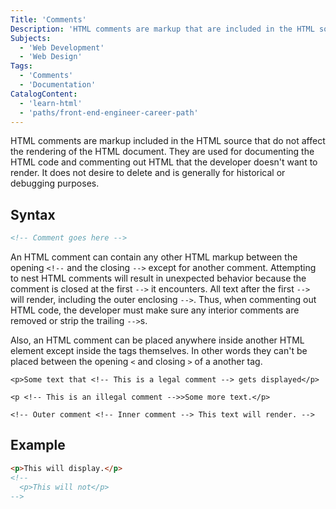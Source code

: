 ```yaml
---
Title: 'Comments'
Description: 'HTML comments are markup that are included in the HTML source, but do not affect the rendering of the HTML document.'
Subjects:
  - 'Web Development'
  - 'Web Design'
Tags:
  - 'Comments'
  - 'Documentation'
CatalogContent:
  - 'learn-html'
  - 'paths/front-end-engineer-career-path'
---
```


HTML comments are markup included in the HTML source that do not affect the rendering of the HTML document. They are used for documenting the HTML code and commenting out HTML that the developer doesn't want to render. It does not desire to delete and is generally for historical or debugging purposes.

## Syntax

```html
<!-- Comment goes here -->
```

An HTML comment can contain any other HTML markup between the opening `<!--` and the closing `-->` except for another comment. Attempting to nest HTML comments will result in unexpected behavior because the comment is closed at the first `-->` it encounters. All text after the first `-->` will render, including the outer enclosing `-->`. Thus, when commenting out HTML code, the developer must make sure any interior comments are removed or strip the trailing `-->`s.

Also, an HTML comment can be placed anywhere inside another HTML element except inside the tags themselves. In other words they can't be placed between the opening `<` and closing `>` of a another tag.

```pseudo
<p>Some text that <!-- This is a legal comment --> gets displayed</p>

<p <!-- This is an illegal comment -->>Some more text.</p>

<!-- Outer comment <!-- Inner comment --> This text will render. -->
```

## Example

```html
<p>This will display.</p>
<!--
  <p>This will not</p>
-->
```
